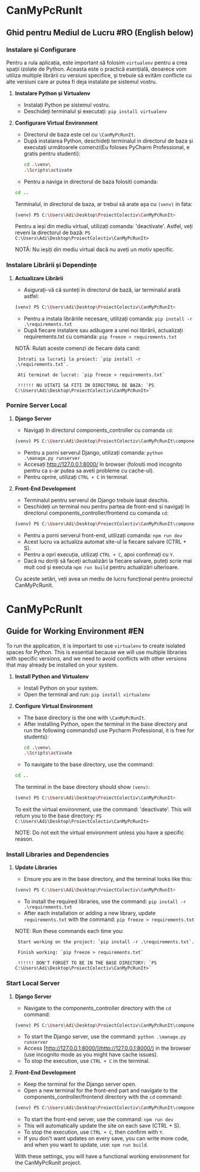# CanMyPcRunIt 

## Ghid pentru Mediul de Lucru #RO (English below)

### Instalare și Configurare 

Pentru a rula aplicația, este important să folosim `virtualenv` pentru a crea spații izolate de Python. Aceasta este o practică esențială, deoarece vom utiliza multiple librării cu versiuni specifice, și trebuie să evităm conflicte cu alte versiuni care ar putea fi deja instalate pe sistemul vostru.

1. **Instalare Python și Virtualenv**
   - Instalați Python pe sistemul vostru.
   - Deschideți terminalul și executați: `pip install virtualenv`

2. **Configurare Virtual Environment**
   - Directorul de baza este cel cu `\CanMyPcRunIt`.
   - După instalarea Python, deschideți terminalul in directorul de baza și executați următoarele comenzi(Eu foloses PyCharm Professional, e gratis pentru studenti):
     ```bash
     cd .\venv\
     .\Scripts\activate
     ```
   - Pentru a naviga in directorul de baza folositi comanda:
    ```bash
    cd ..
    ```

   Terminalul, in directorul de baza, ar trebui să arate așa cu `(venv)` in fata:
   ```bash
   (venv) PS C:\Users\Adi\Desktop\ProiectColectiv\CanMyPcRunIt>
    ```
    Pentru a ieși din mediu virtual, utilizați comanda: 'deactivate'. Astfel, veți reveni la directorul de bază: `PS C:\Users\Adi\Desktop\ProiectColectiv\CanMyPcRunIt>`

    NOTĂ: Nu ieșiți din mediu virtual dacă nu aveți un motiv specific.

### Instalare Librării și Dependințe

1. **Actualizare Librării**
   - Asigurați-vă că sunteți în directorul de bază, iar terminalul arată astfel:
    ```bash
   (venv) PS C:\Users\Adi\Desktop\ProiectColectiv\CanMyPcRunIt>
    ```
   - Pentru a instala librăriile necesare, utilizați comanda: `pip install -r .\requirements.txt`
   - După fiecare instalare sau adăugare a unei noi librării, actualizați requirements.txt cu comanda: `pip freeze > requirements.txt`


    NOTĂ: Rulati aceste comenzi de fiecare data cand:
    
        Intrati sa lucrati la proiect: `pip install -r .\requirements.txt`.
        
        Ati terminat de lucrat: `pip freeze > requirements.txt` 

        !!!!!! NU UITATI SA FITI IN DIRECTORUL DE BAZA: `PS C:\Users\Adi\Desktop\ProiectColectiv\CanMyPcRunIt>` 


### Pornire Server Local

1. **Django Server**
   - Navigați în directorul components_controller cu comanda `cd`:
    ```bash
    (venv) PS C:\Users\Adi\Desktop\ProiectColectiv\CanMyPcRunIt\components_controller>
    ```
   - Pentru a porni serverul Django, utilizați comanda: `python .\manage.py runserver`
   - Accesați http://127.0.0.1:8000/ în browser (folositi mod incognito pentru ca s-ar putea sa aveti probleme cu cache-ul).
   - Pentru oprire, utilizați `CTRL + C` in terminal.
2. **Front-End Development**
   - Terminalul pentru serverul de Django trebuie lasat deschis.
   - Deschideți un terminal nou pentru partea de front-end si navigați în directorul components_controller/frontend cu comanda `cd`:
    ```bash
    (venv) PS C:\Users\Adi\Desktop\ProiectColectiv\CanMyPcRunIt\components_controller\frontend>
    ```
   - Pentru a porni serverul front-end, utilizați comanda: `npm run dev`
   - Acest lucru va actualiza automat site-ul la fiecare salvare (CTRL + S).
   - Pentru a opri execuția, utilizați `CTRL + C`, apoi confirmați cu `Y`.
   - Dacă nu doriți să faceți actualizări la fiecare salvare, puteți scrie mai mult cod și executa `npm run build` pentru actualizări ulterioare.

    Cu aceste setări, veți avea un mediu de lucru funcțional pentru proiectul CanMyPcRunIt.



# CanMyPcRunIt 

## Guide for Working Environment #EN

To run the application, it is important to use `virtualenv` to create isolated spaces for Python. This is essential because we will use multiple libraries with specific versions, and we need to avoid conflicts with other versions that may already be installed on your system.

1. **Install Python and Virtualenv**
   - Install Python on your system.
   - Open the terminal and run: `pip install virtualenv`

2. **Configure Virtual Environment**
   - The base directory is the one with `\CanMyPcRunIt`.
   - After installing Python, open the terminal in the base directory and run the following commands(I use Pycharm Professional, it is free for students):
     ```bash
     cd .\venv\
     .\Scripts\activate
     ```
   - To navigate to the base directory, use the command:
    ```bash
    cd ..
    ```

   The terminal in the base directory should show `(venv)`:
   ```bash
   (venv) PS C:\Users\Adi\Desktop\ProiectColectiv\CanMyPcRunIt>
    ```
    To exit the virtual environment, use the command: 'deactivate'. This will return you to the base directory: `PS C:\Users\Adi\Desktop\ProiectColectiv\CanMyPcRunIt>`

    NOTE: Do not exit the virtual environment unless you have a specific reason.

### Install Libraries and Dependencies

1. **Update Libraries**
   - Ensure you are in the base directory, and the terminal looks like this:
    ```bash
   (venv) PS C:\Users\Adi\Desktop\ProiectColectiv\CanMyPcRunIt>
    ```
   - To install the required libraries, use the command: `pip install -r .\requirements.txt`
   - After each installation or adding a new library, update `requirements.txt` with the command: `pip freeze > requirements.txt`

   NOTE: Run these commands each time you:
    
        Start working on the project: `pip install -r .\requirements.txt`.
        
        Finish working: `pip freeze > requirements.txt` 

        !!!!!! DON'T FORGET TO BE IN THE BASE DIRECTORY: `PS C:\Users\Adi\Desktop\ProiectColectiv\CanMyPcRunIt>` 


### Start Local Server

1. **Django Server**
   - Navigate to the components_controller directory with the `cd` command:
    ```bash
    (venv) PS C:\Users\Adi\Desktop\ProiectColectiv\CanMyPcRunIt\components_controller>
    ```
   - To start the Django server, use the command: `python .\manage.py runserver`
   - Access [http://127.0.0.1:8000/](http://127.0.0.1:8000/) in the browser (use incognito mode as you might have cache issues).
   - To stop the execution, use `CTRL + C` in the terminal.
2. **Front-End Development**
   - Keep the terminal for the Django server open.
   - Open a new terminal for the front-end part and navigate to the components_controller/frontend directory with the `cd` command:
    ```bash
    (venv) PS C:\Users\Adi\Desktop\ProiectColectiv\CanMyPcRunIt\components_controller\frontend>
    ```
   - To start the front-end server, use the command: `npm run dev`
   - This will automatically update the site on each save (CTRL + S).
   - To stop the execution, use `CTRL + C`, then confirm with `Y`.
   - If you don't want updates on every save, you can write more code, and when you want to update, use: `npm run build`. 

   With these settings, you will have a functional working environment for the CanMyPcRunIt project.
